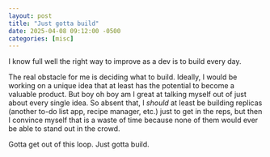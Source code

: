 ```yaml
---
layout: post
title: "Just gotta build"
date: 2025-04-08 09:12:00 -0500
categories: [misc]
---
```

I know full well the right way to improve as a dev is to build every day. 

The real obstacle for me is deciding what to build.  Ideally, I would be working on a unique idea that at least has the potential to become a valuable product.  But boy oh boy am I great at talking myself out of just about every single idea.  So absent that, I *should* at least be building replicas (another to-do list app, recipe manager, etc.) just to get in the reps, but then I convince myself that is a waste of time because none of them would ever be able to stand out in the crowd.

Gotta get out of this loop.  Just gotta build.